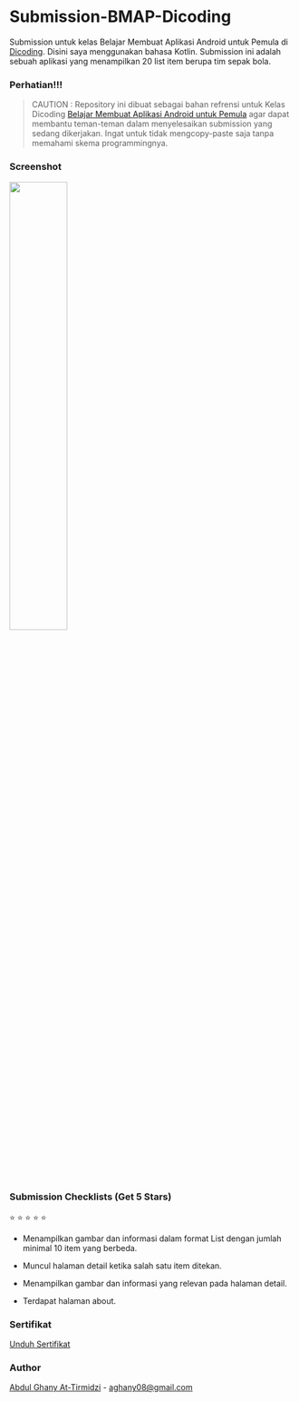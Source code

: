 # Submission-BMAP-Dicoding

Submission untuk kelas Belajar Membuat Aplikasi Android untuk Pemula di [Dicoding](https://www.dicoding.com). Disini saya menggunakan bahasa Kotlin. Submission ini adalah sebuah aplikasi yang menampilkan 20 list item berupa tim sepak bola.

### Perhatian!!!

> CAUTION : Repository ini dibuat sebagai bahan refrensi untuk Kelas Dicoding [Belajar Membuat Aplikasi Android untuk Pemula](https://www.dicoding.com/academies/51) agar dapat membantu teman-teman dalam menyelesaikan submission yang sedang dikerjakan. Ingat untuk tidak mengcopy-paste saja tanpa memahami skema programmingnya.

### Screenshot

<img src="https://user-images.githubusercontent.com/73926625/171074796-bdfbc4b0-c2f5-47cc-bd34-96ddcdd6af62.png" width="45%">

### Submission Checklists (Get 5 Stars)

:star: :star: :star: :star: :star:

- Menampilkan gambar dan informasi dalam format List dengan jumlah minimal 10 item yang berbeda.

- Muncul halaman detail ketika salah satu item ditekan.

- Menampilkan gambar dan informasi yang relevan pada halaman detail.

- Terdapat halaman about.

### Sertifikat

[Unduh Sertifikat](https://www.dicoding.com/certificates/NVP7KK324ZR0)


### Author

[Abdul Ghany At-Tirmidzi](https://www.linkedin.com/in/abghany/) - aghany08@gmail.com
